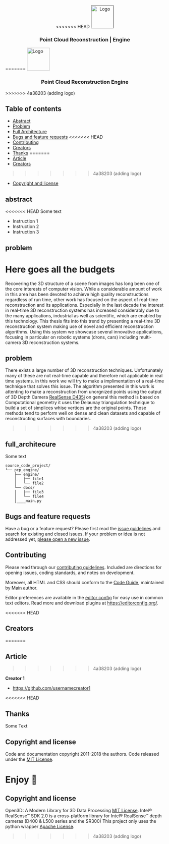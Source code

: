 <p align="center">
<<<<<<< HEAD
  <a href="">
    <img src="" alt="Logo" width=72 height=72>
  </a>

  <h3 align="center">Point Cloud Reconstruction | Engine </h3>
=======
  <a href="logo/logo.png">
    <img src="" alt="Logo" width=72 height=72>
  </a>

  <h3 align="center">Point Cloud Reconstruction Engine </h3>
>>>>>>> 4a38203 (adding logo)
</p>


## Table of contents

- [Abstract](#abstract)
- [Problem](#problem)
- [Full Architecture](#full_architecture)
- [Bugs and feature requests](#bugs-and-feature-requests)
<<<<<<< HEAD
- [Contributing](#contributing)
- [Creators](#creators)
- [Thanks](#thanks)
=======
- [Article](#article)
- [Creators](#creators)
>>>>>>> 4a38203 (adding logo)
- [Copyright and license](#copyright-and-license)


## abstract

<<<<<<< HEAD
Some text

- Instruction 1
- Instruction 2
- Instruction 3

## problem

Here goes all the budgets
=======
Recovering the 3D structure of a scene from images has long been one of the core interests of computer vision. While a considerable amount of work in this area has been devoted to achieve high quality reconstructions regardless of run time, other work has focused on the aspect of real-time reconstruction and its applications. Especially in the last decade the interest in real-time 3D reconstruction systems has increased considerably due to the many applications, industrial as well as scientific, which are enabled by this technology. This thesis fits into this trend by presenting a real-time 3D reconstruction system making use of novel and efficient reconstruction algorithms. Using this system we showcase several innovative applications, focusing in particular on robotic systems (drons, cars) including multi-camera 3D reconstruction systems.

## problem

There exists a large number of 3D reconstruction techniques. Unfortunately many of these are not real-time capable and therefore not applicable in real time systems. in this work we will try to make a implimentation of a real-time technique that solves this issue.
The algorithm presented in this work is attenting to make a reconstruction from unorgnized points using the output of 3D Depth Camera <a href="https://www.intelrealsense.com/depth-camera-d435i/">RealSense D435i</a> on general this method is based on Computational geometry it uses the Delaunay triangulation technique to build a set of simplices whise vertices are the original points. Those methods tend to perform well on dense and clean datasets and capable of reconstructing surfaces with boundaries.
>>>>>>> 4a38203 (adding logo)

## full_architecure

Some text

```text
source_code_project/
└── pcp_engine/
    ├── engine/
    │   ├── file1
    │   └── file2
    └── docs/
    │   ├── file3
    │   └── file4
    │____main.py

```


## Bugs and feature requests

Have a bug or a feature request? Please first read the [issue guidelines](https://reponame/blob/master/CONTRIBUTING.md) and search for existing and closed issues. If your problem or idea is not addressed yet, [please open a new issue](https://reponame/issues/new).

## Contributing

Please read through our [contributing guidelines](https://reponame/blob/master/CONTRIBUTING.md). Included are directions for opening issues, coding standards, and notes on development.

Moreover, all HTML and CSS should conform to the [Code Guide](https://github.com/mdo/code-guide), maintained by [Main author](https://github.com/usernamemainauthor).

Editor preferences are available in the [editor config](https://reponame/blob/master/.editorconfig) for easy use in common text editors. Read more and download plugins at <https://editorconfig.org/>.

<<<<<<< HEAD
## Creators
=======
## Article
>>>>>>> 4a38203 (adding logo)

**Creator 1**

- <https://github.com/usernamecreator1>

<<<<<<< HEAD
## Thanks

Some Text

## Copyright and license

Code and documentation copyright 2011-2018 the authors. Code released under the [MIT License](https://reponame/blob/master/LICENSE).

Enjoy :metal:
=======
## Copyright and license

Open3D: A Modern Library for 3D Data Processing [MIT License](https://github.com/isl-org/Open3D).
Intel® RealSense™ SDK 2.0 is a cross-platform library for Intel® RealSense™ depth cameras (D400 & L500 series and the SR300) This project only uses the python wrapper [Apache License](https://github.com/IntelRealSense/librealsense).


>>>>>>> 4a38203 (adding logo)

